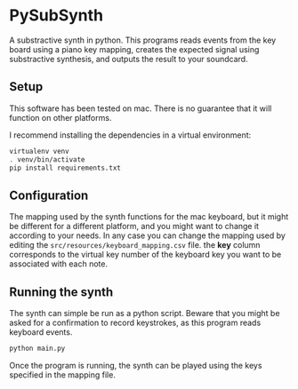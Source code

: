 # PySubSynth

A substractive synth in python. This programs reads events from the key board using a piano key mapping, creates the expected signal using substractive synthesis, and outputs the result to your soundcard.

## Setup

This software has been tested on mac. There is no guarantee that it will function on other platforms.

I recommend installing the dependencies in a virtual environment:

```bash
virtualenv venv
. venv/bin/activate
pip install requirements.txt
```

## Configuration

The mapping used by the synth functions for the mac keyboard, but it might be different for a different platform, and you might want to change it according to your needs. In any case you can change the mapping used by editing the `src/resources/keyboard_mapping.csv` file. the **key** column corresponds to the virtual key number of the keyboard key you want to be associated with each note.

## Running the synth

The synth can simple be run as a python script. Beware that you might be asked for a confirmation to record keystrokes, as this program reads keyboard events.

```bash
python main.py
```

Once the program is running, the synth can be played using the keys specified in the mapping file.

